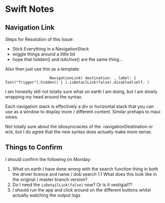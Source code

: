 # Swift Notes

## Navigation Link

Steps for Resolution of this Issue:

- Stick Everything in a NavigationStack
- wiggle things around a little bit
- hope that hidden() and isActive() are the same thing...

Also then just use this as a template:

`                    NavigationLink(
                        destination: ,
                        label: {
                            Text("Trigger").hidden()
                        }
                    ).isDetailLink(false).disabled(self. )`

I am honestly still not totally sure what on earth I am doing, but I am slowly wrapping my head around the syntax.

Each navigation stack is effectively a div or horizontal stack that you can use as a window to display more / different content. Similar prehaps to maui views. 

Not totally sure about the idiosyncracies of the .navigationDestination or w/e, but I do agree that the new syntax does actually make more sense.

## Things to Confirm

I should confirm the following on Monday:

1. What on earth I have done wrong with the search function thing in both the driver licence and name / dob search
    1.1 What does this look like in the original / master branch version?
2. Do I need the `isDetailLink(false)` now? Or is it vestigial??
3. I should run the app and click around on the different buttons whilst actually watching the output logs
